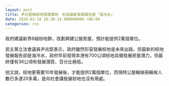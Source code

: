```yaml
---
layout: post
title: 尹兆堅稱棕地發展需時　形容最新發展報告是「潑冷水」
date: 2020-03-18 18:30:14.000000000 +08:00
categories: rss
---
```


政府建議新界8組棕地群，改劃興建公營房屋，預計能提供2萬個單位。

民主黨立法會議員尹兆堅表示，政府雖然形容發展棕地是未來出路，但最新的棕地發展報告卻是潑冷水，政府早前發現本港有700公頃棕地具備發展房屋潛力，但最終僅有36公頃有發展潛質，百分比極低。

他又說，棕地更需要10年發展後，才能提供2萬個單位，而現時公屋輪候冊輪候人數已多達20多萬，是向社會講發展棕地也沒有用處。
